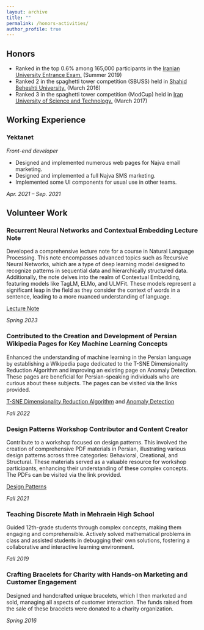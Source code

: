 ```yaml
---
layout: archive
title: ""
permalink: /honors-activities/
author_profile: true
---
```


## Honors
<ul>
<li>Ranked in the top 0.6% among 165,000 participants in the <a href="https://en.wikipedia.org/wiki/Iranian_University_Entrance_Exam">Iranian University Entrance Exam.</a> (Summer 2019)</li>
<li>Ranked 2 in the spaghetti tower competition (SBUSS) held in <a href="https://en.sbu.ac.ir/">Shahid Beheshti University.</a> (March 2016)</li>
<li>Ranked 3 in the spaghetti tower competition (ModCup) held in <a href="http://www.iust.ac.ir/en">Iran University of Science and Technology.</a> (March 2017)</li>

</ul>

## Working Experience
### Yektanet 

_Front-end developer_

- Designed and implemented numerous web pages for Najva email marketing.
- Designed and implemented a full Najva SMS marketing.
- Implemented some UI components for usual use in other teams.

*Apr. 2021 – Sep. 2021*

## Volunteer Work

###  Recurrent Neural Networks and Contextual Embedding Lecture Note

Developed a comprehensive lecture note for a course in Natural Language Processing. This note encompasses advanced topics such as Recursive Neural Networks, which are a type of deep learning model designed to recognize patterns in sequential data and hierarchically structured data. Additionally, the note delves into the realm of Contextual Embedding, featuring models like TagLM, ELMo, and ULMFit. These models represent a significant leap in the field as they consider the context of words in a sentence, leading to a more nuanced understanding of language.

[Lecture Note](https://github.com/nonaghazizadeh/NLP_lecture_note)


*Spring 2023*

### Contributed to the Creation and Development of Persian Wikipedia Pages for Key Machine Learning Concepts

Enhanced the understanding of machine learning in the Persian language by establishing a Wikipedia page dedicated to the T-SNE Dimensionality Reduction Algorithm and improving an existing page on Anomaly Detection. These pages are beneficial for Persian-speaking individuals who are curious about these subjects. The pages can be visited via the links provided.

[T-SNE Dimensionality Reduction Algorithm](https://fa.wikipedia.org/wiki/%D8%A7%D9%84%DA%AF%D9%88%D8%B1%DB%8C%D8%AA%D9%85_%DA%A9%D8%A7%D9%87%D8%B4_%D8%A7%D8%A8%D8%B9%D8%A7%D8%AF_t-sne) and [Anomaly Detection](https://fa.wikipedia.org/wiki/%D8%B1%D9%88%D8%B4_%D8%AA%D8%B4%D8%AE%DB%8C%D8%B5_%D9%86%D8%A7%D9%87%D9%86%D8%AC%D8%A7%D8%B1%DB%8C)

*Fall 2022*

### Design Patterns Workshop Contributor and Content Creator

Contribute to a workshop focused on design patterns. This involved the creation of comprehensive PDF materials in Persian, illustrating various design patterns across three categories: Behavioral, Creational, and Structural. These materials served as a valuable resource for workshop participants, enhancing their understanding of these complex concepts. The PDFs can be visited via the link provided.

[Design Patterns](https://github.com/ShayanEmzed/web_workshop/tree/master/DesignPatterns)

*Fall 2021*

### Teaching Discrete Math in Mehraein High School

Guided 12th-grade students through complex concepts, making them engaging and comprehensible. Actively solved mathematical problems in class and assisted students in debugging their own solutions, fostering a collaborative and interactive learning environment. 

*Fall 2019*

### Crafting Bracelets for Charity with Hands-on Marketing and Customer Engagement

Designed and handcrafted unique bracelets, which I then marketed and sold, managing all aspects of customer interaction. The funds raised from the sale of these bracelets were donated to a charity organization.

*Spring 2016*
